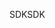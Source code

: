 <span data-ttu-id="6b41e-101">SDK</span><span class="sxs-lookup"><span data-stu-id="6b41e-101">SDK</span></span>
